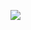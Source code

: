 ![](https://a248.e.akamai.net/camo.github.com/e563ac6163043be8e44b5b82cb4831a996e93784/687474703a2f2f692e696d6775722e636f6d2f63764e61612e706e67)
